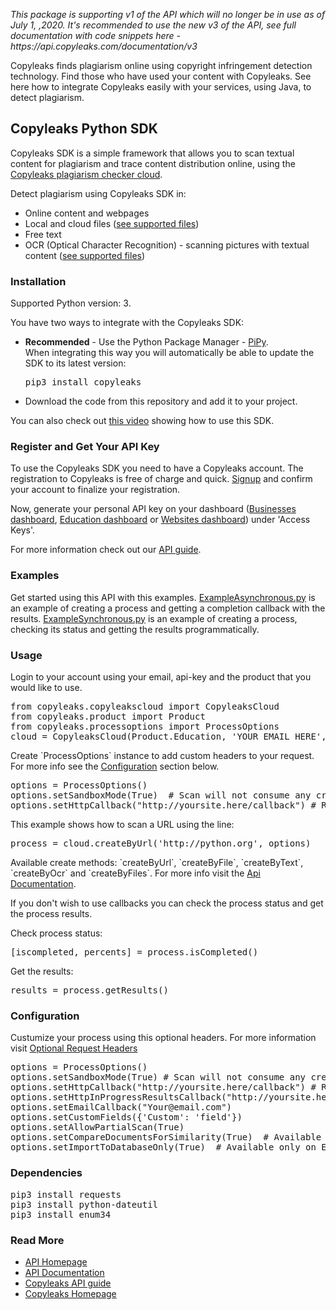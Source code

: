 <p>
	<i>This package is supporting v1 of the API which will no longer be in use as of July 1, ,2020. It's recommended to use the new v3 of the API, see full documentation with code snippets here - https://api.copyleaks.com/documentation/v3
</i></p>
<p>Copyleaks finds plagiarism online using copyright infringement detection technology. Find those who have used your content with Copyleaks. See here how to integrate Copyleaks easily with your services, using Java, to detect plagiarism.</p>                                     
<h2>Copyleaks Python SDK</h2>
<p>
Copyleaks SDK is a simple framework that allows you to scan textual content for plagiarism and trace content distribution online, using the <a href="https://api.copyleaks.com">Copyleaks plagiarism checker cloud</a>.
</p>
<p>
Detect plagiarism using Copyleaks SDK in:  
<ul>
<li>Online content and webpages</li>
<li>Local and cloud files (<a href=https://api.copyleaks.com/GeneralDocumentation/TechnicalSpecifications#supportedfiletypes">see supported files</a>)</li>
<li>Free text</li>
<li>OCR (Optical Character Recognition) - scanning pictures with textual content (<a href="https://api.copyleaks.com/GeneralDocumentation/TechnicalSpecifications#supportedfiletypes">see supported files</a>)</li>
</ul>
</p>
<h3>Installation</h3>
<p>Supported Python version: 3.</p><p>You have two ways to integrate with the Copyleaks SDK:</p>
<ul>
<li><b>Recommended</b> - Use the Python Package Manager - <a href="https://pypi.python.org/pypi/copyleaks">PiPy</a>.
  <br>
  When integrating this way you will automatically be able to update the SDK to its latest version:
<pre>
pip3 install copyleaks
</pre>
</li>
<li>Download the code from this repository and add it to your project.
</ul>
  <p>You can also check out <a href="https://www.youtube.com/watch?v=B2Lck9Pst2M"> this video</a> showing how to use this SDK.</p>
<h3>Register and Get Your API Key</h3>
 <p>To use the Copyleaks SDK you need to have a Copyleaks account. The registration to Copyleaks is free of charge and quick. <a href="https://copyleaks.com/Account/Register">Signup</a> and confirm your account to finalize your registration.</p>
 <p>Now, generate your personal API key on your dashboard (<a href="https://api.copyleaks.com/businessesapi">Businesses dashboard</a>, <a href="https://api.copyleaks.com/academicapi">Education dashboard</a> or <a href="https://api.copyleaks.com/websitesapi">Websites dashboard</a>) under 'Access Keys'.</p>
 <p>For more information check out our <a href="https://api.copyleaks.com/Guides/HowToUse">API guide</a>.</p>
<h3>Examples</h3>
Get started using this API with this examples. <a href="https://github.com/Copyleaks/Python-Plagiarism-Checker/blob/master/ExampleAsynchronous.py">ExampleAsynchronous.py</a> is an example of creating a process and getting a completion callback with the results. <a href="https://github.com/Copyleaks/Python-Plagiarism-Checker/blob/master/ExampleSynchronous.py">ExampleSynchronous.py</a> is an example of creating a process, checking its status and getting the results programmatically.
<h3>Usage</h3>
<p>Login to your account using your email, api-key and the product that you would like to use.
</p>
<pre>
from copyleaks.copyleakscloud import CopyleaksCloud
from copyleaks.product import Product
from copyleaks.processoptions import ProcessOptions
cloud = CopyleaksCloud(Product.Education, 'YOUR_EMAIL_HERE', 'YOUR_API_KEY_HERE')# You can change the product.
</pre>
<p>Create `ProcessOptions` instance to add custom headers to your request. For more info see the <a href="https://github.com/Copyleaks/Python-Plagiarism-Checker#configuration">Configuration</a> section below.
</p>
<pre>
options = ProcessOptions()
options.setSandboxMode(True)  # Scan will not consume any credits and will return dummy results.
options.setHttpCallback("http://yoursite.here/callback") # Recieve a completion callback with the results. For testing purposes we recommend using http://requestb.in
</pre>
<p>This example shows how to scan a URL using the line:</p>
<pre>process = cloud.createByUrl('http://python.org', options)</pre>
<p>Available create methods: `createByUrl`, `createByFile`, `createByText`, `createByOcr` and `createByFiles`.
For more info visit the <a href="https://api.copyleaks.com/documentation">Api Documentation</a>.
</p>
<p>If you don't wish to use callbacks you can check the process status and get the process results.</p>
<p>Check process status:
</p>
<pre>
[iscompleted, percents] = process.isCompleted()
</pre>
<p>Get the results:</p>
<pre>results = process.getResults()</pre>
<h3>Configuration</h3>
<p>Custumize your process using this optional headers. For more information visit <a href="https://api.copyleaks.com/documentation/headers">Optional Request Headers</a>
</p>
<pre>
options = ProcessOptions()
options.setSandboxMode(True) # Scan will not consume any credits and will return dummy results.
options.setHttpCallback("http://yoursite.here/callback") # Recieve a completion callback. For testing purposes we recommend using http://requestb.in
options.setHttpInProgressResultsCallback("http://yoursite.here/callback/results")
options.setEmailCallback("Your@email.com")
options.setCustomFields({'Custom': 'field'})
options.setAllowPartialScan(True)
options.setCompareDocumentsForSimilarity(True)  # Available only on compareByFiles
options.setImportToDatabaseOnly(True)  # Available only on Education API
</pre>
<h3>Dependencies</h3>
<pre>
pip3 install requests
pip3 install python-dateutil
pip3 install enum34
</pre>
<h3>Read More</h3>
<ul>
<li><a href="https://api.copyleaks.com">API Homepage</a></li>
<li><a href="https://api.copyleaks.com/documentation">API Documentation</a></li>
<li><a href="https://api.copyleaks.com/Guides/HowToUse">Copyleaks API guide</a></li>
<li><a href="https://copyleaks.com">Copyleaks Homepage</a></li>
</ul>
